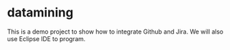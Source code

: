 # datamining
This is a demo project to show how to integrate Github and Jira.
We will also use Eclipse IDE to program.
